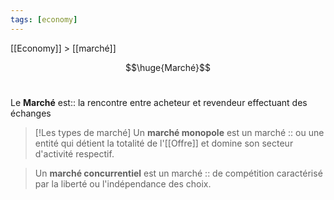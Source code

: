 ```yaml
---
tags: [economy]
---
```

 
 [[Economy]] > [[marché]]

$$\huge{Marché}$$
<br>

Le **Marché** est:: la rencontre entre acheteur et revendeur effectuant des échanges
<!--SR:!2023-04-13,37,281-->

> [!Les types de marché]
>Un **marché monopole** est un marché :: ou une entité qui détient la totalité de l'[[Offre]] et domine son secteur d'activité respectif.
<!--SR:!2023-03-10,2,170-->
>Un **marché concurrentiel** est un marché :: de compétition caractérisé par la liberté ou l'indépendance des choix.
<!--SR:!2023-04-03,27,210-->

